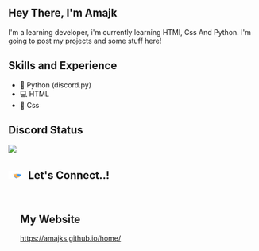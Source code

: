 ## Hey There, I'm Amajk

I'm a learning developer, i'm currently learning HTMl, Css And Python.
I'm going to post my projects and some stuff here!

## Skills and Experience
* 🐍 Python (discord.py)
* 💻 HTML
* 🎨 Css

## Discord Status
<img src="https://discord.c99.nl/widget/theme-4/1012685828423684126.png" width="512" >

## <img src="https://github.com/0xAbdulKhalid/0xAbdulKhalid/raw/main/assets/mdImages/handshake.gif" width ="35"><b> Let's Connect..!</b>
<br>
<div align='left' id="contact">
<ul>

## My Website
  https://amajks.github.io/home/
